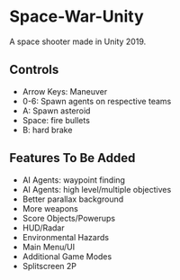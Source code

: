 # Space-War-Unity
A space shooter made in Unity 2019. 

## Controls
* Arrow Keys: Maneuver
* 0-6: Spawn agents on respective teams
* A: Spawn asteroid
* Space: fire bullets
* B: hard brake

## Features To Be Added
* AI Agents: waypoint finding
* AI Agents: high level/multiple objectives
* Better parallax background
* More weapons
* Score Objects/Powerups
* HUD/Radar
* Environmental Hazards
* Main Menu/UI
* Additional Game Modes
* Splitscreen 2P
